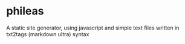 phileas
=======

A static site generator, using javascript and simple text files written in txt2tags (markdown ultra) syntax
